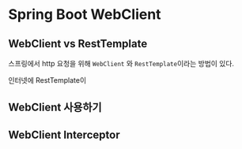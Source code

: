 # Spring Boot WebClient

## WebClient vs RestTemplate

스프링에서 http 요청을 위해 `WebClient` 와 `RestTemplate`이라는 방법이 있다.

인터넷에 RestTemplate이

## WebClient 사용하기

## WebClient Interceptor
